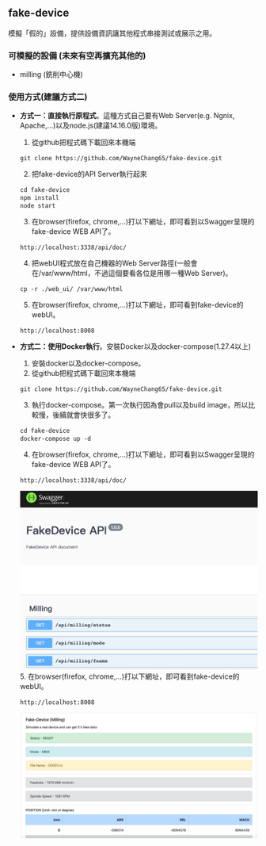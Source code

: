 ## fake-device
模擬「假的」設備，提供設備資訊讓其他程式串接測試或展示之用。

### 可模擬的設備 (未來有空再擴充其他的)  
* milling (銑削中心機)  

### 使用方式(建議方式二)
* **方式一：直接執行原程式**。這種方式自己要有Web Server(e.g. Ngnix, Apache,...)以及node.js(建議14.16.0版)環境。  
  1. 從github把程式碼下載回來本機端  
  ```
  git clone https://github.com/WayneChang65/fake-device.git
  ```
  2. 把fake-device的API Server執行起來
  ```
  cd fake-device
  npm install
  node start
  ```
  3. 在browser(firefox, chrome,...)打以下網址，即可看到以Swagger呈現的fake-device WEB API了。
  ```
  http://localhost:3338/api/doc/
  ```
  4. 把webUI程式放在自己機器的Web Server路徑(一般會在/var/www/html，不過這個要看各位是用哪一種Web Server)。
  ```
  cp -r ./web_ui/ /var/www/html
  ```
  5. 在browser(firefox, chrome,...)打以下網址，即可看到fake-device的webUI。
  ```
  http://localhost:8008
  ```

* **方式二：使用Docker執行**。安裝Docker以及docker-compose(1.27.4以上)
  1. 安裝docker以及docker-compose。
  2. 從github把程式碼下載回來本機端  
  ```
  git clone https://github.com/WayneChang65/fake-device.git
  ```  
  3. 執行docker-compose。第一次執行因為會pull以及build image，所以比較慢，後續就會快很多了。
  ```  
  cd fake-device
  docker-compose up -d
  ```  
  4. 在browser(firefox, chrome,...)打以下網址，即可看到以Swagger呈現的fake-device WEB API了。
  ```
  http://localhost:3338/api/doc/
  ```  
  ![image](https://raw.githubusercontent.com/WayneChang65/fake-device/master/img/api.jpg)  
  5. 在browser(firefox, chrome,...)打以下網址，即可看到fake-device的webUI。
  ```
  http://localhost:8008
  ```
  ![image](https://raw.githubusercontent.com/WayneChang65/fake-device/master/img/webui.jpg)  
